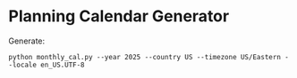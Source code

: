 # Planning Calendar Generator

Generate:

    python monthly_cal.py --year 2025 --country US --timezone US/Eastern --locale en_US.UTF-8
